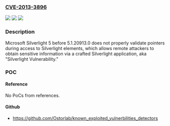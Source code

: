 ### [CVE-2013-3896](https://cve.mitre.org/cgi-bin/cvename.cgi?name=CVE-2013-3896)
![](https://img.shields.io/static/v1?label=Product&message=n%2Fa&color=blue)
![](https://img.shields.io/static/v1?label=Version&message=n%2Fa&color=blue)
![](https://img.shields.io/static/v1?label=Vulnerability&message=n%2Fa&color=brighgreen)

### Description

Microsoft Silverlight 5 before 5.1.20913.0 does not properly validate pointers during access to Silverlight elements, which allows remote attackers to obtain sensitive information via a crafted Silverlight application, aka "Silverlight Vulnerability."

### POC

#### Reference
No PoCs from references.

#### Github
- https://github.com/Ostorlab/known_exploited_vulnerbilities_detectors

